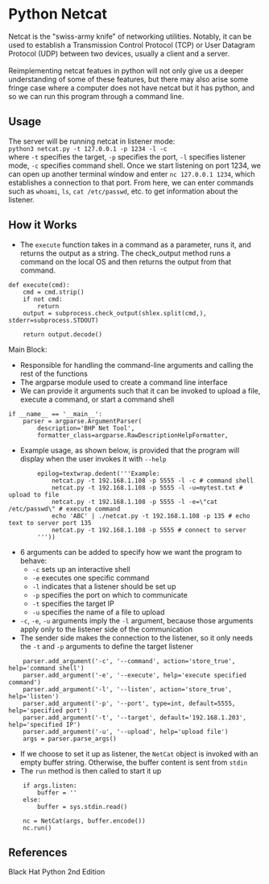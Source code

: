 # Python Netcat
Netcat is the "swiss-army knife" of networking utilities. Notably, it can be used to establish a Transmission Control Protocol (TCP) or User Datagram Protocol (UDP) between two devices, usually a client and a server.</br></br>
Reimplementing netcat featues in python will not only give us a deeper understanding of some of these features, but there may also arise some fringe case where a computer does not have netcat but it has python, and so we can run this program through a command line.

## Usage
The server will be running netcat in listener mode:</br>
`python3 netcat.py -t 127.0.0.1 -p 1234 -l -c`</br>
where `-t` specifies the target, `-p` specifies the port, `-l` specifies listener mode, `-c` specifies command shell.
Once we start listening on port 1234, we can open up another terminal window and enter `nc 127.0.0.1 1234`, which establishes a connection to that port.
From here, we can enter commands such as `whoami`, `ls`, `cat /etc/passwd`, etc. to get information about the listener.

## How it Works
- The `execute` function takes in a command as a parameter, runs it, and returns the output as a string. The check_output method runs a command on the local OS and then returns the output from that command.
```
def execute(cmd):
    cmd = cmd.strip()
    if not cmd:
        return
    output = subprocess.check_output(shlex.split(cmd,), stderr=subprocess.STDOUT)

    return output.decode()
```
Main Block:
- Responsible for handling the command-line arguments and calling the rest of the functions
- The argparse module used to create a command line interface
- We can provide it arguments such that it can be invoked to upload a file, execute a command, or start a command shell
```
if __name__ == '__main__':
    parser = argparse.ArgumentParser(
        description='BHP Net Tool',
        formatter_class=argparse.RawDescriptionHelpFormatter,
```
- Example usage, as shown below, is provided that the program will display when the user invokes it with `--help`
```
        epilog=textwrap.dedent('''Example:
            netcat.py -t 192.168.1.108 -p 5555 -l -c # command shell
            netcat.py -t 192.168.1.108 -p 5555 -l -u=mytest.txt # upload to file
            netcat.py -t 192.168.1.108 -p 5555 -l -e=\"cat /etc/passwd\" # execute command
            echo 'ABC' | ./netcat.py -t 192.168.1.108 -p 135 # echo text to server port 135
            netcat.py -t 192.168.1.108 -p 5555 # connect to server
        '''))
```
- 6 arguments can be added to specify how we want the program to behave:
  - `-c` sets up an interactive shell
  - `-e` executes one specific command
  - `-l` indicates that a listener should be set up
  - `-p` specifies the port on which to communicate
  - `-t` specifies the target IP
  - `-u` specifies the name of a file to upload
- `-c`, `-e`, `-u` arguments imply the `-l` argument, because those arguments apply only to the listener side of the communication
- The sender side makes the connection to the listener, so it only needs the `-t` and `-p` arguments to define the target listener
```
    parser.add_argument('-c', '--command', action='store_true', help='command shell')
    parser.add_argument('-e', '--execute', help='execute specified command')
    parser.add_argument('-l', '--listen', action='store_true', help='listen')
    parser.add_argument('-p', '--port', type=int, default=5555, help='specified port')
    parser.add_argument('-t', '--target', default='192.168.1.203', help='specified IP')
    parser.add_argument('-u', '--upload', help='upload file')
    args = parser.parse_args()
```
- If we choose to set it up as listener, the `NetCat` object is invoked with an empty buffer string. Otherwise, the buffer content is sent from `stdin`
- The `run` method is then called to start it up
```
    if args.listen:
        buffer = ''
    else:
        buffer = sys.stdin.read()

    nc = NetCat(args, buffer.encode())
    nc.run()
```



## References
Black Hat Python 2nd Edition
